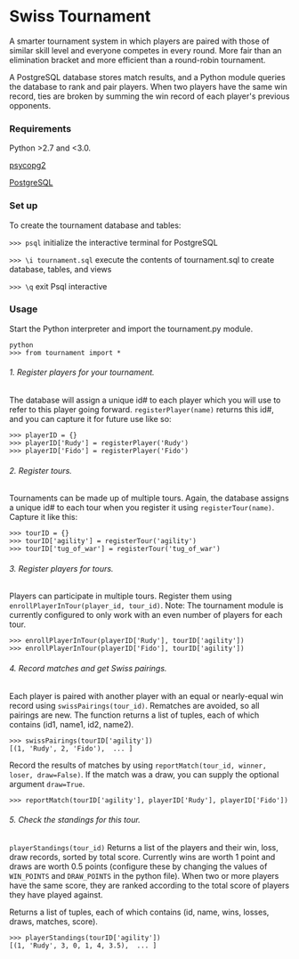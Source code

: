 # Swiss Tournament

A smarter tournament system in which players are paired with those of similar skill level and everyone competes in every round.  More fair than an elimination bracket and more efficient than a round-robin tournament. 

A PostgreSQL database stores match results, and a Python module queries the database to rank and pair players.  When two players have the same win record, ties are broken by summing the win record of each player's previous opponents. 


### Requirements
Python >2.7 and <3.0.

[psycopg2](http://initd.org/psycopg/)

[PostgreSQL](https://www.codefellows.org/blog/three-battle-tested-ways-to-install-postgresql)

### Set up

To create the tournament database and tables:

`>>> psql` initialize the interactive terminal for PostgreSQL

`>>> \i tournament.sql` execute the contents of tournament.sql to create database, tables, and views

`>>> \q` exit Psql interactive



### Usage

Start the Python interpreter and import the tournament.py module.

```
python
>>> from tournament import *
```

###### 1. Register players for your tournament.

The database will assign a unique id# to each player which you will use to refer to this player going forward. `registerPlayer(name)` returns this id#, and you can capture it for future use like so:
```
>>> playerID = {}
>>> playerID['Rudy'] = registerPlayer('Rudy')
>>> playerID['Fido'] = registerPlayer('Fido')
```

###### 2. Register tours.

Tournaments can be made up of multiple tours. Again, the database assigns a unique id# to each tour when you register it using `registerTour(name)`. Capture it like this:
```
>>> tourID = {}
>>> tourID['agility'] = registerTour('agility')
>>> tourID['tug_of_war'] = registerTour('tug_of_war')
```

###### 3. Register players for tours.
Players can participate in multiple tours. Register them using `enrollPlayerInTour(player_id, tour_id)`. Note: The tournament module is currently configured to only work with an even number of players for each tour.
```
>>> enrollPlayerInTour(playerID['Rudy'], tourID['agility'])
>>> enrollPlayerInTour(playerID['Fido'], tourID['agility'])
```

###### 4. Record matches and get Swiss pairings.
Each player is paired with another player with an equal or nearly-equal win record using `swissPairings(tour_id)`. Rematches are avoided, so all pairings are new. The function returns a list of tuples, each of which contains (id1, name1, id2, name2).
```
>>> swissPairings(tourID['agility'])
[(1, 'Rudy', 2, 'Fido'),  ... ]
```
Record the results of matches by using `reportMatch(tour_id, winner, loser, draw=False)`. If the match was a draw, you can supply the optional argument `draw=True`.
```
>>> reportMatch(tourID['agility'], playerID['Rudy'], playerID['Fido'])
```

###### 5. Check the standings for this tour.
`playerStandings(tour_id)` Returns a list of the players and their win, loss, draw records, sorted by total score. Currently wins are worth 1 point and draws are worth 0.5 points (configure these by changing the values of `WIN_POINTS` and `DRAW_POINTS` in the python file).
When two or more players have the same score, they are ranked according to the total score of players they have played against.

Returns a list of tuples, each of which contains (id, name, wins, losses, draws, matches, score).
```
>>> playerStandings(tourID['agility'])
[(1, 'Rudy', 3, 0, 1, 4, 3.5),  ... ]
```
